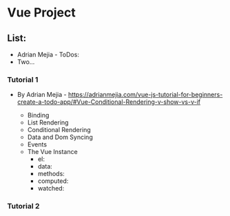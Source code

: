 # Vue Project


## List: 
  + Adrian Mejia - ToDos:
  + Two... 

### Tutorial 1
+ By Adrian Mejia - https://adrianmejia.com/vue-js-tutorial-for-beginners-create-a-todo-app/#Vue-Conditional-Rendering-v-show-vs-v-if

  + Binding
  + List Rendering
  + Conditional Rendering
  + Data and Dom Syncing
  + Events
  + The Vue Instance
    + el: 
    + data:
    + methods:
    + computed:
    + watched:


### Tutorial 2



